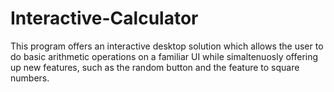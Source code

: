 # Interactive-Calculator

This program offers an interactive desktop solution which allows the user to do basic arithmetic operations on a familiar UI while simaltenuosly offering up new features, such as the random button and the feature to square numbers.
